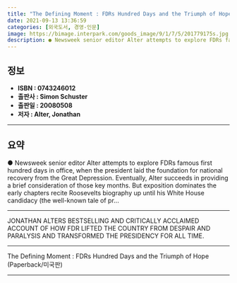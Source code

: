 ```yaml
---
title: "The Defining Moment : FDRs Hundred Days and the Triumph of Hope (Paperback/미국판)"
date: 2021-09-13 13:36:59
categories: [외국도서, 경영-인문]
image: https://bimage.interpark.com/goods_image/9/1/7/5/201779175s.jpg
description: ● Newsweek senior editor Alter attempts to explore FDRs famous first hundred days in office, when the president laid the foundation for national recovery from
---
```


## **정보**

- **ISBN : 0743246012**
- **출판사 : Simon   Schuster**
- **출판일 : 20080508**
- **저자 : Alter, Jonathan**

------



## **요약**

●  Newsweek senior editor Alter attempts to explore FDRs famous first hundred days in office, when the president laid the foundation for national recovery from the Great Depression. Eventually, Alter succeeds in providing a brief consideration of those key months. But exposition dominates the early chapters recite Roosevelts biography up until his White House candidacy (the well-known tale of pr...

------

JONATHAN ALTERS BESTSELLING AND CRITICALLY ACCLAIMED ACCOUNT OF HOW FDR LIFTED THE COUNTRY FROM DESPAIR AND PARALYSIS AND TRANSFORMED THE PRESIDENCY FOR ALL TIME.

------


The Defining Moment : FDRs Hundred Days and the Triumph of Hope (Paperback/미국판) 

------



